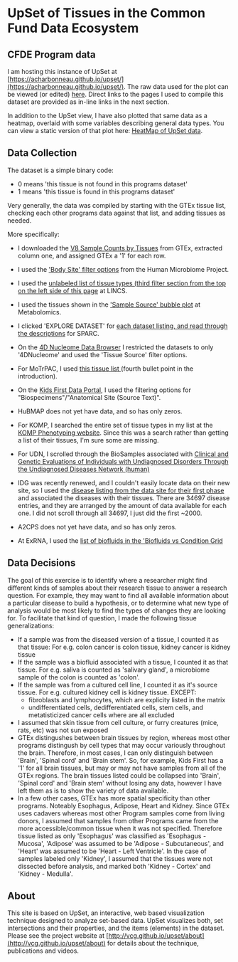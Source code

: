 # UpSet of Tissues in the Common Fund Data Ecosystem

## CFDE Program data

I am hosting this instance of UpSet at [https://acharbonneau.github.io/upset/](https://acharbonneau.github.io/upset/). The raw data used for the plot can be viewed (or edited) [here](https://github.com/ACharbonneau/upset/blob/master/data/Programs.csv). Direct links to the pages I used to compile this dataset are provided as in-line links in the next section.

In addition to the UpSet view, I have also plotted that same data as a heatmap, overlaid with some variables describing general data types. You can view a static version of that plot here:
[HeatMap of UpSet data](https://github.com/ACharbonneau/upset/blob/master/data/CF_ProgramOverlaps.pdf).

## Data Collection

The dataset is a simple binary code:
- 0 means 'this tissue is not found in this programs dataset'
- 1 means 'this tissue is found in this programs dataset'

Very generally, the data was compiled by starting with the GTEx tissue list, checking each other programs data against that list, and adding tissues as needed.

More specifically:

- I downloaded the [V8 Sample Counts by Tissues](https://gtexportal.org/home/tissueSummaryPage) from GTEx, extracted column one, and assigned GTEx a '1' for each row. 

- I used the ['Body Site' filter options](https://portal.hmpdacc.org/search/s?facetTab=cases) from the Human Microbiome Project.

- I used the [unlabeled list of tissue types (third filter section from the top on the left side of this page](http://lincsportal.ccs.miami.edu/cells/#/catalog) at LINCS.

- I used the tissues shown in the ['Sample Source' bubble plot](https://www.metabolomicsworkbench.org/data/Bubble_source3.php) at Metabolomics.

- I clicked 'EXPLORE DATASET' for [each dataset listing, and read through the descriptions](https://data.sparc.science/browse/#/?searchType=datasets&searchTerms=) for SPARC.

- On the [4D Nucleome Data Browser](https://data.4dnucleome.org/browse/?award.project=4DN&experimentset_type=replicate&type=ExperimentSetReplicate) I restricted the datasets to only '4DNucleome' and used the 'Tissue Source' filter options.

- For MoTrPAC, I used [this tissue list ](http://study-docs.motrpac-data.org/MoTrPAC_External_Data_Release_ReadMe.pdf) (fourth bullet point in the introduction).

- On the [Kids First Data Portal](https://portal.kidsfirstdrc.org/explore), I used the filtering options for "Biospecimens"/"Anatomical Site (Source Text)".

- HuBMAP does not yet have data, and so has only zeros.

- For KOMP, I searched the entire set of tissue types in my list at the [KOMP Phenotyping website](https://www.kompphenotype.org/index.php). Since this was a search rather than getting a list of their tissues, I'm sure some are missing. 

- For UDN, I scrolled through the BioSamples associated with [Clinical and Genetic Evaluations of Individuals with Undiagnosed Disorders Through the Undiagnosed Diseases Network (human)](https://www.ncbi.nlm.nih.gov/biosample?Db=biosample&DbFrom=bioproject&Cmd=Link&LinkName=bioproject_biosample&LinkReadableName=BioSample&ordinalpos=1&IdsFromResult=350184,350185)

- IDG was recently renewed, and I couldn't easily locate data on their new site, so I used the [disease listing from the data site for their first phase](https://pharos.nih.gov/diseases) and associated the diseases with their tissues. There are 34697 disease entries, and they are arranged by the amount of data available for each one. I did not scroll through all 34697, I just did the first ~2000.

- A2CPS does not yet have data, and so has only zeros. 

- At ExRNA, I used the [list of biofluids in the 'Biofluids vs Condition Grid](https://exrna-atlas.org/exat/fluidVsDis)


## Data Decisions

The goal of this exercise is to identify where a researcher might find different kinds of samples about their research tissue to answer a research question. For example, they may want to find all available information about a particular disease to build a hypothesis, or to determine what new type of analysis would be most likely to find the types of changes they are looking for. To facilitate that kind of question, I made the following tissue generalizations:

- If a sample was from the diseased version of a tissue, I counted it as that tissue: For e.g. colon cancer is colon tissue, kidney cancer is kidney tissue
- If the sample was a biofluid associated with a tissue, I counted it as that tissue. For e.g. saliva is counted as 'salivary gland', a microbiome sample of the colon is counted as 'colon'.
- If the sample was from a cultured cell line, I counted it as it's source tissue. For e.g. cultured kidney cell is kidney tissue. EXCEPT:
    - fibroblasts and lymphocytes, which are explicity listed in the matrix
    - undifferentiated cells, dedifferentiated cells, stem cells, and metatisticized cancer cells where are all excluded
- I assumed that skin tissue from cell culture, or furry creatures (mice, rats, etc) was not sun exposed
- GTEx distingushes between brain tissues by region, whereas most other programs distingush by cell types that may occur variously throughout the brain. Therefore, in most cases, I can only distinguish between 'Brain', 'Spinal cord' and 'Brain stem'. So, for example, Kids First has a '1' for all brain tissues, but may or may not have samples from all of the GTEx regions. The brain tissues listed could be collapsed into 'Brain', 'Spinal cord' and 'Brain stem' without losing any data, however I have left them as is to show the variety of data available. 
- In a few other cases, GTEx has more spatial specificity than other programs. Noteably Esophagus, Adipose, Heart and Kidney. Since GTEx uses cadavers whereas most other Program samples come from living donors, I assumed that samples from other Programs came from the more accessible/common tissue when it was not specified. Therefore tissue listed as only 'Esophagus' was classified as 'Esophagus - Mucosa', 'Adipose' was assumed to be 'Adipose - Subcutaneous', and 'Heart' was assumed to be 'Heart - Left Ventricle'. In the case of samples labeled only 'Kidney', I assumed that the tissues were not dissected before analysis, and marked both 'Kidney - Cortex' and 'Kidney - Medulla'.


## About

This site is based on UpSet, an interactive, web based visualization technique designed to analyze set-based data. UpSet visualizes both, set intersections and their properties, and the items (elements) in the dataset. Please see the project website at [http://vcg.github.io/upset/about](http://vcg.github.io/upset/about) for details about the technique, publications and videos.
